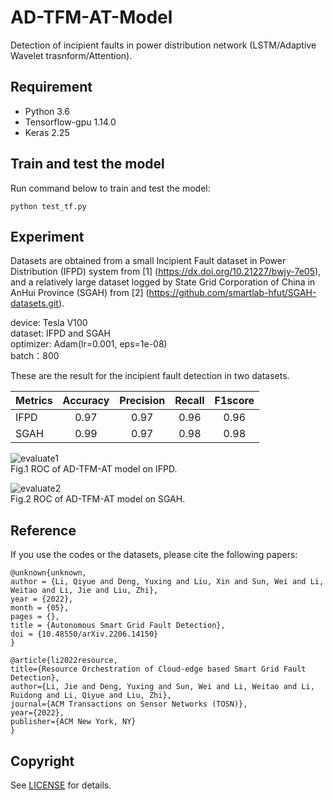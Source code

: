 # AD-TFM-AT-Model  
Detection of incipient faults in power distribution network (LSTM/Adaptive Wavelet trasnform/Attention).
## Requirement  
* Python 3.6  
* Tensorflow-gpu 1.14.0  
* Keras 2.25  
## Train and test the model  
Run command below to train and test the model:  

```python test_tf.py```  

## Experiment  
Datasets are obtained from a small Incipient Fault dataset in Power Distribution (IFPD) system from [1] (https://dx.doi.org/10.21227/bwjy-7e05), and a relatively large dataset logged by State Grid Corporation of China in AnHui Province (SGAH) from [2] (https://github.com/smartlab-hfut/SGAH-datasets.git).  


   device: Tesla V100   
   dataset: IFPD and SGAH   
   optimizer: Adam(lr=0.001, eps=1e-08)  
   batch：800 


These are the result for the incipient fault detection in two datasets.

| Metrics | Accuracy | Precision | Recall | F1score |
| ------- |:---:| :--:| :--: | :--: |
| IFPD | 0.97 | 0.97 | 0.96 | 0.96 |
| SGAH | 0.99 | 0.97 | 0.98 | 0.98 |

![evaluate1](/figures/IFPD.png)  
Fig.1 ROC of AD-TFM-AT model on IFPD.  

![evaluate2](/figures/SGAH.png)  
Fig.2 ROC of AD-TFM-AT model on SGAH.

## Reference
If you use the codes or the datasets, please cite the following papers:   
   ```  
   @unknown{unknown,  
   author = {Li, Qiyue and Deng, Yuxing and Liu, Xin and Sun, Wei and Li, Weitao and Li, Jie and Liu, Zhi},  
   year = {2022},  
   month = {05},  
   pages = {},  
   title = {Autonomous Smart Grid Fault Detection},  
   doi = {10.48550/arXiv.2206.14150}  
   }  
   
   @article{li2022resource,  
   title={Resource Orchestration of Cloud-edge based Smart Grid Fault Detection},  
   author={Li, Jie and Deng, Yuxing and Sun, Wei and Li, Weitao and Li, Ruidong and Li, Qiyue and Liu, Zhi},  
   journal={ACM Transactions on Sensor Networks (TOSN)},  
   year={2022},  
   publisher={ACM New York, NY}  
   }
   ```  
   
## Copyright  
See [LICENSE](LICENSE) for details.










































